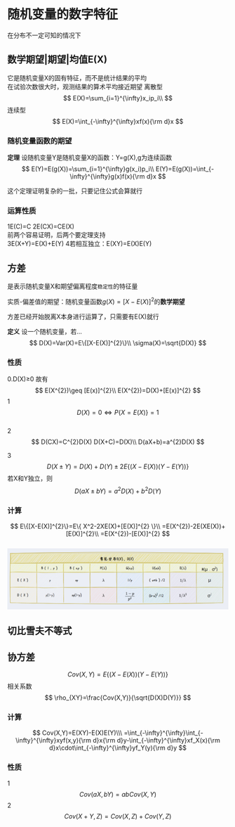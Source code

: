 # 随机变量的数字特征
在分布不一定可知的情况下
## 数学期望|期望|均值E(X)
它是随机变量X的固有特征，而不是统计结果的平均  
在试验次数很大时，观测结果的算术平均接近期望
离散型
$$
E(X)=\sum_{i=1}^{\infty}x_ip_i\\
$$
连续型
$$
E(X)=\int_{-\infty}^{\infty}xf(x){\rm d}x
$$
### 随机变量函数的期望
**定理** 设随机变量Y是随机变量X的函数：Y=g(X),g为连续函数
$$
E(Y)=E(g(X))=\sum_{i=1}^{\infty}g(x_i)p_i\\
E(Y)=E(g(X))=\int_{-\infty}^{\infty}g(x)f(x){\rm d}x
$$

这个定理证明复杂的一批，只要记住公式会算就行
### 运算性质
1E(C)=C
2E(CX)=CE(X)  
前两个容易证明，后两个要定理支持  
3E(X+Y)=E(X)+E(Y)
4若相互独立：E(XY)=E(X)E(Y)
## 方差
是表示随机变量X和期望偏离程度`稳定性`的特征量  

实质-偏差值的期望：随机变量函数$g(X)=[X-E(X)]^{2}$的**数学期望** 

方差已经开始脱离X本身进行运算了，只需要有E(X)就行  

**定义** 设一个随机变量，若...
$$
D(X)=Var(X)=E\{[X-E(X)]^{2}\}\\
\sigma(X)=\sqrt{D(X)}
$$
### 性质
0.D(X)≥0 故有
$$
E(X^{2})\geq [E(x)]^{2}\\
E(X^{2})=D(X)+[E(x)]^{2}
$$
1 
$$D(X)=0\Leftrightarrow P\{X=E(X)\}=1$$  
2
$$
D(CX)=C^{2}D(X) D(X+C)=D(X)\\
D(aX+b)=a^{2}D(X)
$$

3
$$
D(X\pm Y)=D(X)+D(Y)\pm 2E\{(X-E(X))(Y-E(Y))\}
$$
若X和Y独立，则
$$
D(aX\pm bY)=a^{2}D(X)+b^{2}D(Y)
$$

### 计算
$$
E\{[X-E(X)]^{2}\}=E\{ X^2-2XE(X)+[E(X)]^{2} \}\\
=E(X^{2})-2E(XE(X))+[E(X)]^{2}\\
=E(X^{2})-[E(X)]^{2}
$$  
![Alt text](images/Probability_ep4_image-1.png)
## 切比雪夫不等式

## 协方差
$$
Cov(X,Y)=E\{(X-E(X))(Y-E(Y))\}
$$
相关系数
$$
\rho_{XY}=\frac{Cov(X,Y)}{\sqrt{D(X)D(Y)}}
$$
### 计算
$$
Cov(X,Y)=E(XY)-E(X)E(Y)\\\
=\int_{-\infty}^{\infty}\int_{-\infty}^{\infty}xyf(x,y){\rm d}x{\rm d}y-\int_{-\infty}^{\infty}xf_X(x){\rm d}x\cdot\int_{-\infty}^{\infty}yf_Y(y){\rm d}y
$$
### 性质
1
$$
Cov(aX,bY)=abCov(X,Y)
$$
2
$$
Cov(X+Y,Z)=Cov(X,Z)+Cov(Y,Z)
$$
